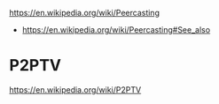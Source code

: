 https://en.wikipedia.org/wiki/Peercasting
- https://en.wikipedia.org/wiki/Peercasting#See_also

# P2PTV
https://en.wikipedia.org/wiki/P2PTV
